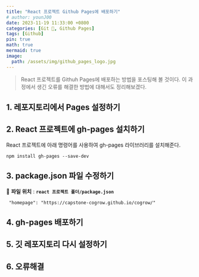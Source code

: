```yaml
---
title: "React 프로젝트 Github Pages에 배포하기"
# author: younJ00
date: 2023-11-19 11:33:00 +0800
categories: [Git 🌱, Github Pages]
tags: [Github]
pin: true
math: true
mermaid: true
image:
  path: /assets/img/github_pages_logo.jpg
---
```


> React 프로젝트를 Githuh Pages에 배포하는 방법을 포스팅해 볼 것이다. 이 과정에서 생긴 오류를 해결한 방법에 대해서도 정리해보겠다.

## **1. 레포지토리에서 Pages 설정하기**

## **2. React 프로젝트에 gh-pages 설치하기**

React 프로젝트에 아래 명령어를 사용하여 gh-pages 라이브러리를 설치해준다.

``` terminal
npm install gh-pages --save-dev
```
## **3. package.json 파일 수정하기**

📁 **파일 위치** : **`react 프로젝트 폴더/package.json`**

```
 "homepage": "https://capstone-cogrow.github.io/cogrow/"
```

## **4. gh-pages 배포하기**
## **5. 깃 레포지토리 다시 설정하기**
## **6. 오류해결**